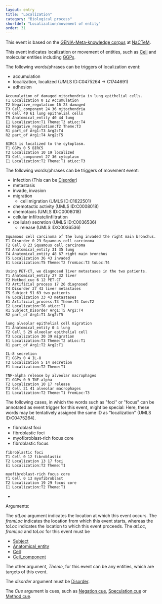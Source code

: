```yaml
---
layout: entry
title: "Localization"
category: "Biological process"
shortdef: "Localization/movement of entity"
order: 31
---
```


This event is based on the <a href="http://www.nactem.ac.uk/meta-knowledge/">GENIA-Meta-knowledge corpus</a> at <a href="http://www.nactem.ac.uk/">NaCTeM</a>.

This event indicates localization or movement of entities, such as [Cell]() and molecular entities including [GGPs]().

The following words/phrases can be triggers of localization event:

- accumulation
- localization, localized (UMLS ID:C0475264 -> C1744691)
- adhesion

~~~ ann
Accumulation of damaged mitochondria in lung epithelial cells.
T1 Localization 0 12 Accumulation
T2 Negative_regulation 16 23 damaged
T3 Cell_component 24 36 mitochondria
T4 Cell 40 61 lung epithelial cells
T5 Anatomical_entity 40 44 lung
E1 Localization:T1 Theme:T3 atLoc:T4
E2 Negative_regulation:T2 Theme:T3
R1 part_of Arg1:T3 Arg2:T4
R2 part_of Arg1:T4 Arg2:T5
~~~
~~~ ann
BIRC5 is localized to the cytoplasm.
T1 GGPs 0 5 BIRC5
T2 Localization 10 19 localized
T3 Cell_component 27 36 cytoplasm
E1 Localization:T2 Theme:T1 atLoc:T3
~~~

The following words/phrases can be triggers of movement event:

- infection (This can be [Disorder]())
- metastasis
- invade, invasion
- migration
  - cell migration (UMLS ID:C1622501)
- chemotactic activity (UMLS ID:C0008018)
- chemotaxis (UMLS ID:C0008018)
- cellular infiltrate/infiltration
- (cellular) secretion (UMLS ID:C0036536)
  - release (UMLS ID:C0036536)

~~~ ann
Squamous cell carcinoma of the lung invaded the right main bronchus.
T1 Disorder 0 23 Squamous cell carcinoma
T2 Cell 0 23 Squamous cell carcinoma
T3 Anatomical_entity 31 35 lung
T4 Anatomical_entity 48 67 right main bronchus
T5 Localization 36 43 invaded
E1 Localization:T5 Theme:T2 fromLoc:T3 toLoc:T4
~~~

~~~ ann
Using PET-CT, we diagnosed liver metastases in the two patients.
T1 Anatomical_entity 27 32 liver
T2 Method_cue 6 12 PET-CT
T3 Artificial_process 17 26 diagnosed
T4 Disorder 27 43 liver metastases
T5 Subject 51 63 two patients
T6 Localization 33 43 metastases
E1 Artificial_process:T3 Theme:T4 Cue:T2
E2 Localization:T6 atLoc:T1
R1 Subject_Disorder Arg1:T5 Arg2:T4
R2 part_of Arg1:T1 Arg2:T5
~~~
~~~ ann
lung alveolar epithelial cell migration
T1 Anatomical_entity 0 4 lung
T2 Cell 5 29 alveolar epithelial cell
T3 Localization 30 39 migration
E1 Localization:T3 Theme:T2 atLoc:T1
R1 part_of Arg1:T2 Arg2:T1
~~~
~~~ ann
IL-8 secretion
T1 GGPs 0 4 IL-8
T2 Localization 5 14 secretion
E1 Localization:T2 Theme:T1
~~~
~~~ ann
TNF-alpha release by alveolar macrophages
T1 GGPs 0 9 TNF-alpha
T2 Localization 10 17 release
T3 Cell 21 41 alveolar macrophages
E1 Localization:T2 Theme:T1 fromLoc:T3
~~~

The following cases, in which the words such as "foci" or "focus" can be annotated as event trigger for this event, might be special:
Here, these words may be tentatively assigned the same ID as "localization" (UMLS ID:C0475264).
- fibroblast foci
- fibroblastic foci 
- myofibroblast-rich focus core
- fibroblastic focus

~~~ ann
fibroblastic foci
T1 Cell 0 12 fibroblastic
T2 Localization 13 17 foci
E1 Localization:T2 Theme:T1
~~~
~~~ ann
myofibroblast-rich focus core
T1 Cell 0 13 myofibroblast
T2 Localization 19 29 focus core
E1 Localization:T2 Theme:T1
~~~
- 
Arguments:

The *atLoc* argument indicates the location at which this event occurs. 
The *fromLoc* indicates the location from which this event starts, whereas the *toLoc* indicates the location to which this event proceeds.
The *atLoc*, *fromLoc* and *toLoc* for this event must be
- [Subject]()
- [Anatomical_entity]()
- [Cell]()
- [Cell_component]()

The other argument, *Theme*, for this event can be any entities, which are targets of this event.

The *disorder* argument must be [Disorder]().

The *Cue* argument is cues, such as [Negation cue](), [Speculation cue]() or [Method cue]().


<!--
The other arguments, such as *Cause*, *Theme*, *Participant*, and *Product*, for this event can be any entities or events.
-->

<!--details-->



